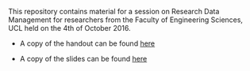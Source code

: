 This repository contains material for a session on Research Data Management for researchers from the Faculty of Engineering Sciences, UCL held on the 4th of October 2016. 

* A copy of the handout can be found [here](https://github.com/davanstrien/ucl-research-data-management/tree/master/handout)

* A copy of the slides can be found [here]()

